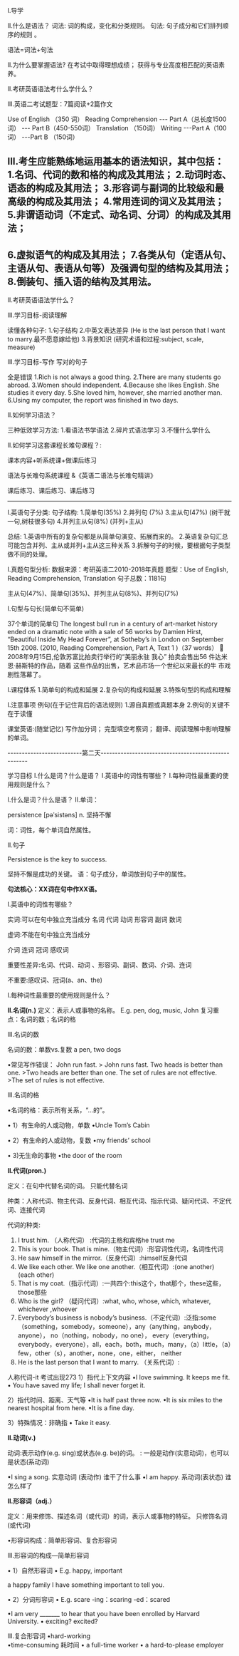 





I.导学


II.什么是语法？
词法: 词的构成，变化和分类规则。
句法: 句子成分和它们排列顺序的规则 。

语法=词法+句法


II.为什么要掌握语法?
在考试中取得理想成绩；
获得与专业高度相匹配的英语素养。




II.考研英语语法考什么学什么？



III.英语二考试题型：7篇阅读+2篇作文

Use of English （350 词）
Reading Comprehension
--- Part A（总长度1500词）
--- Part B（450-550词）
Translation （150词）
Writing
---Part A（100词）
---Part B （150词）



III.考生应能熟练地运用基本的语法知识，其中包括： 
1.名词、代词的数和格的构成及其用法； 
2.动词时态、语态的构成及其用法；
3.形容词与副词的比较级和最高级的构成及其用法；
4.常用连词的词义及其用法；
5.非谓语动词（不定式、动名词、分词）的构成及其用法；
------------------------------------------------
6.虚拟语气的构成及其用法；
7.各类从句（定语从句、主语从句、表语从句等）及强调句型的结构及其用法；
8.倒装句、插入语的结构及其用法。
-------------------------------------------------
  
  
II.考研英语语法学什么？
  
III.学习目标-阅读理解

读懂各种句子:
1.句子结构
2.中英文表达差异  (He is the last person that I want to marry.最不愿意嫁给他)
3.背景知识  (研究术语和过程:subject, scale, measure)


III.学习目标-写作
写对的句子

全是错误
1.Rich is not always a good thing.
2.There are many students go abroad.
3.Women should independent.
4.Because she likes English. She studies it every day.
5.She loved him, however, she married another man.
6.Using my computer, the report was finished in two days.









II.如何学习语法？


三种低效学习方法:
1.看语法书学语法
2.碎片式语法学习
3.不懂什么学什么


II.如何学习这套课程长难句课程？:

课本内容+听系统课+做课后练习

语法与长难句系统课程 &《英语二语法与长难句精讲》


课后练习、课后练习、课后练习



 ---------------------------------------------------------------


I.英语句子分类:
句子结构:
1.简单句(35%)
2.并列句 (7%)
3.主从句(47%) (树干就一句,树枝很多句)
4.并列主从句(8%) (并列+主从)


总结:
1.英语中所有的复杂句都是从简单句演变、拓展而来的。
2.英语复杂句汇总可能包含并列、主从或并列+主从这三种关系
3.拆解句子的时候，要根据句子类型做不同的处理。
 




I.真题句型分析:
数据来源：考研英语二2010-2018年真题
题型：Use of English, Reading Comprehension, Translation
句子总数：1181句

主从句(47%)、简单句(35%)、并列主从句(8%)、并列句(7%)


I.句型与句长(简单句不简单)

37个单词的简单句
The longest bull run in a century of art-market history
ended on a dramatic note with a sale of 56 works by
Damien Hirst, “Beautiful Inside My Head Forever”, at
Sotheby’s in London on September 15th 2008. (2010,
Reading Comprehension, Part A, Text 1 )（37 words）  2008年9月15日,伦敦苏富比拍卖行举行的“美丽永驻
我心” 拍卖会售出56 件达米恩·赫斯特的作品，随着
这些作品的出售，艺术品市场一个世纪以来最长的牛
市戏剧性落幕了。



 

I.课程体系
1.简单句的构成和延展
2.复杂句的构成和延展
3.特殊句型的构成和理解





I.注意事项
例句(在于记住背后的语法规则)
1.源自真题或真题本身
2.例句的关键不在于读懂

课堂英语:(随堂记忆)
写作加分词； 
完型填空考察词；
翻译、阅读理解中影响理解的单词。




--------------------------第二天----------------------------------------------------



学习目标 
I.什么是词？什么是语？ 
I.英语中的词性有哪些？ 
I.每种词性最重要的使用规则是什么？




I.什么是词？什么是语？ 
II.单词： 

persistence [pəˈsistəns] 
n. 坚持不懈

词：词性，每个单词自然属性。


II.句子

Persistence is the key to success. 

坚持不懈是成功的关键。
语：句子成分，单词放到句子中的属性。



**句法核心：XX词在句中作XX语。**


I.英语中的词性有哪些？ 


实词:可以在句中独立充当成分
 名词 
 代词 
 动词 
 形容词 
 副词 
 数词


虚词:不能在句中独立充当成分

介词
连词 
冠词 
感叹词




重要性差异:名词、代词、动词 、形容词、副词、数词、介词、连词 


不重要:感叹词、冠词(a、an、the)


I.每种词性最重要的使用规则是什么？




**II.名词(n.)**
定义：表示人或事物的名称。
E.g. pen, dog, music, John
复习重点：名词的数；名词的格


III.名词的数

名词的数：单数vs.复数
a pen, two dogs 


•常见写作错误：
  John run fast. > John runs fast. 
  Two heads is better than one. >Two heads are better than one.
  The set of rules are not effective. >The set of rules is not effective.



III.名词的格

•名词的格：表示所有关系，“…的”。

• 1）有生命的人或动物，单数 
•Uncle Tom’s Cabin 

• 2）有生命的人或动物，复数 
•my friends’ school 

• 3)无生命的事物 
•the door of the room






**II.代词(pron.)**

定义：在句中代替名词的词。  只能代替名词

种类：人称代词、物主代词、反身代词、相互代词、指示代词、疑问代词、不定代词、连接代词




代词的种类:
1. I trust him. （人称代词） :代词的主格和宾格he trust me
2. This is your book. That is mine.（物主代词）:形容词性代词，名词性代词
3. He saw himself in the mirror.（反身代词）:himself反身代词
4. We like each other. We like one another.（相互代词）:(one another) (each other)
5. That is my coat.（指示代词）:一共四个:this这个，that那个，these这些，those那些
6. Who is the girl? （疑问代词）:what, who, whose, which, whatever, whichever ,whoever
7. Everybody’s business is nobody’s business.（不定代词）:泛指:some（something，somebody，someone），any（anything，anybody，anyone）， no（nothing，nobody，no one）， every（everything，everybody，everyone），all，each，both，much，many，（a）little，（a）few，other（s），another，none，one，either， neither
8. He is the last person that I want to marry. （关系代词）:

人称代词-it 考试出现273
1）指代上下文内容 
•I love swimming. It keeps me fit. 
• You have saved my life; I shall never forget it. 

2）指代时间、距离、天气等 
•It is half past three now. 
•It is six miles to the nearest hospital from here. 
•It is a fine day. 
 
 3）特殊情况：非确指 
• Take it easy.





**II.动词(v.)**

动词:表示动作(e.g. sing)或状态(e.g. be)的词。  : 一般是动作(实意动词)，也可以是状态(系动词)

•I sing a song.  实意动词 (表动作) 谁干了什么事
•I am happy.     系动词(表状态)   谁怎么样了




**II.形容词（adj.）**

定义：用来修饰、描述名词（或代词）的词，表示人或事物的特征。  只修饰名词(或代词)

•形容词构成：简单形容词、复合形容词



III.形容词的构成—简单形容词

• 1）自然形容词 
• E.g. happy, important 

 a happy family 
 I have something important to tell you. 



• 2）分词形容词
• E.g. scare
 -ing：scaring
 -ed：scared

•I am very _______ to hear that you have been enrolled by Harvard University.
• exciting? excited?



III.复合形容词
•hard-working  
•time-consuming 耗时间
• a full-time worker 
• a hard-to-please employer













































